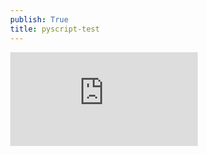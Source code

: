 ```yaml
---
publish: True
title: pyscript-test
---
```


<html>
<head>
<title> Nothing to see here </title>
<style> body{ margin: 0; } iframe{ display: block;  height: 100vh; width: 100vw;  border: none;  background: lightyellow; } </style>
</head>
<body>  
<embed src='https://github.com/ferasdour/other-nonsense/blob/main/README.md' />
</body>
</html>
